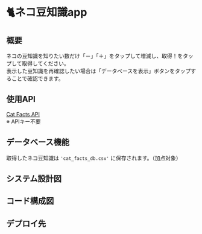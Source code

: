# 🐈ネコ豆知識app

## 概要
ネコの豆知識を知りたい数だけ「－」「＋」をタップして増減し、取得！をタップして取得してください。  
表示した豆知識を再確認したい場合は「データベースを表示」ボタンをタップすることで確認できます。

## 使用API
[Cat Facts API](https://catfact.ninja/fact)  
※ APIキー不要

## データベース機能
取得したネコ豆知識は `'cat_facts_db.csv'` に保存されます。（加点対象）

## システム設計図
<!-- ここにシステム設計図の画像や説明を挿入 -->

## コード構成図
<!-- ここにコード構成図の画像や説明を挿入 -->

## デプロイ先
<!-- デプロイ先URLやサービス名をここに記載 -->
